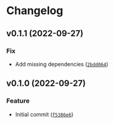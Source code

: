 # Changelog

<!--next-version-placeholder-->

## v0.1.1 (2022-09-27)
### Fix
* Add missing dependencies ([`2bdd064`](https://github.com/tvallas/mqtt2measurinator/commit/2bdd064a8cc066528fb13adc95717685414f1ef6))

## v0.1.0 (2022-09-27)
### Feature
* Initial commit ([`f5386e6`](https://github.com/tvallas/mqtt2measurinator/commit/f5386e611d7b8fb3f1b47be329c652118a8eee39))

